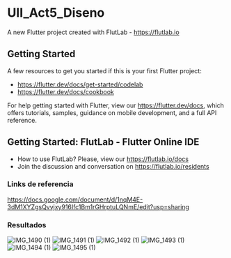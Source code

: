 # UII_Act5_Diseno

A new Flutter project created with FlutLab - https://flutlab.io

## Getting Started

A few resources to get you started if this is your first Flutter project:

- https://flutter.dev/docs/get-started/codelab
- https://flutter.dev/docs/cookbook

For help getting started with Flutter, view our
https://flutter.dev/docs, which offers tutorials,
samples, guidance on mobile development, and a full API reference.

## Getting Started: FlutLab - Flutter Online IDE

- How to use FlutLab? Please, view our https://flutlab.io/docs
- Join the discussion and conversation on https://flutlab.io/residents
  
### Links de referencia
https://docs.google.com/document/d/1nqM4E-3dM1XYZgsQvvjxy916Ifc1Bm1rGHrptuLQNmE/edit?usp=sharing

### Resultados
![IMG_1490 (1)](https://github.com/JaquelineGalindoHuitron/UII-Act5-Diseno/assets/143548375/b2869c41-98ea-4645-8547-7075b2acda98)
![IMG_1491 (1)](https://github.com/JaquelineGalindoHuitron/UII-Act5-Diseno/assets/143548375/e3f1f745-d36f-4e08-83e4-91f2d5e04907)
![IMG_1492 (1)](https://github.com/JaquelineGalindoHuitron/UII-Act5-Diseno/assets/143548375/9f2ebfa7-533d-4223-be30-9a1f23c01baa)
![IMG_1493 (1)](https://github.com/JaquelineGalindoHuitron/UII-Act5-Diseno/assets/143548375/ed4778af-beec-45d1-97f5-2c59036d8c4c)
![IMG_1494 (1)](https://github.com/JaquelineGalindoHuitron/UII-Act5-Diseno/assets/143548375/df7c76d5-f362-471e-82cf-fc0cfa2ded7f)
![IMG_1495 (1)](https://github.com/JaquelineGalindoHuitron/UII-Act5-Diseno/assets/143548375/2bd46b35-2b34-4ab3-96dc-ff63b1f84987)






